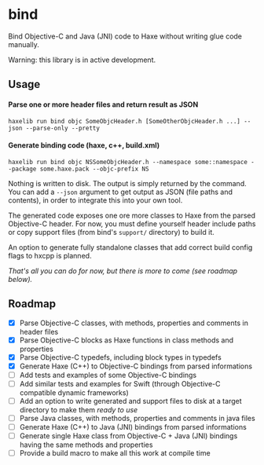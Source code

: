 # bind

Bind Objective-C and Java (JNI) code to Haxe without writing glue code manually.

Warning: this library is in active development.

## Usage

#### Parse one or more header files and return result as JSON

```
haxelib run bind objc SomeObjcHeader.h [SomeOtherObjcHeader.h ...] --json --parse-only --pretty
```

#### Generate binding code (haxe, c++, build.xml)

```
haxelib run bind objc NSSomeObjcHeader.h --namespace some::namespace --package some.haxe.pack --objc-prefix NS
```

Nothing is written to disk. The output is simply returned by the command. You can add a ``--json`` argument to get output as JSON (file paths and contents), in order to integrate this into your own tool.

The generated code exposes one ore more classes to Haxe from the parsed Objective-C header.
For now, you must define yourself header include paths or copy support files (from bind's `support/` directory) to build it.

An option to generate fully standalone classes that add correct build config flags to hxcpp is planned.

_That's all you can do for now, but there is more to come (see roadmap below)._

## Roadmap

* [x] Parse Objective-C classes, with methods, properties and comments in header files
* [x] Parse Objective-C blocks as Haxe functions in class methods and properties
* [x] Parse Objective-C typedefs, including block types in typedefs
* [x] Generate Haxe (C++) to Objective-C bindings from parsed informations
* [ ] Add tests and examples of some Objective-C bindings
* [ ] Add similar tests and examples for Swift (through Objective-C compatible dynamic frameworks)
* [ ] Add an option to write generated and support files to disk at a target directory to make them _ready to use_
* [ ] Parse Java classes, with methods, properties and comments in java files
* [ ] Generate Haxe (C++) to Java (JNI) bindings from parsed informations
* [ ] Generate single Haxe class from Objective-C + Java (JNI) bindings having the same methods and properties
* [ ] Provide a build macro to make all this work at compile time
